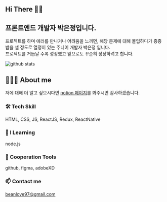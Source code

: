 ## Hi There 👋🏻

## 프론트엔드 개발자 박은정입니다. 

프로젝트를 하며 에러를 만나거나 어려움을 느끼면, 해당 문제에 대해 몰입하다가 
종종 밤을 샐 정도로 열정이 있는 주니어 개발자 박은정 입니다.  
프로젝트를 거듭날 수록 성장했고 앞으로도 꾸준히 성장하려고 합니다.

![github stats](https://github-readme-stats.vercel.app/api?username=eunjeong-97)

<!-- ![streak stats](https://github-readme-streak-stats.herokuapp.com/?user=eunjeong-97) -->

## 🧑🏻‍💻 About me

저에 대해 더 알고 싶으시다면 [notion 페이지](https://fish-twill-d55.notion.site/e9de9dded8da4f58b0e9150a73ac9b82)를 봐주시면 감사하겠습니다.

### 🛠 Tech Skill

HTML, CSS, JS, ReactJS, Redux, ReactNative

<!-- ![most used language](https://github-readme-stats.vercel.app/api/top-langs/?username=eunjeong-97) -->

### 🌱 I Learning
 
node.js

### 👥 Cooperation Tools

github, figma, adobeXD

### 📫 Contact me

[beanlove97@gmail.com](mailto:beanlove97@gmail.com)

